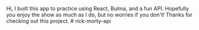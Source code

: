 Hi, I built this app to practice using React, Bulma, and a fun API.
Hopefully you enjoy the show as much as I do, but no worries if you
don't! Thanks for checking out this project.
#   r i c k - m o r t y - a p i  
 